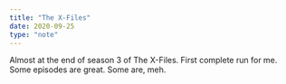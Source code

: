 ```yaml
---
title: "The X-Files"
date: 2020-09-25
type: "note"
---
```


Almost at the end of season 3 of The X-Files. First complete run for me. Some episodes are great. Some are, meh.
